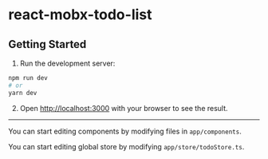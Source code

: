 # react-mobx-todo-list

## Getting Started

1. Run the development server:

```bash
npm run dev
# or
yarn dev
```

2. Open [http://localhost:3000](http://localhost:3000) with your browser to see the result.

---

You can start editing components by modifying files in `app/components`.

You can start editing global store by modifying `app/store/todoStore.ts`.
